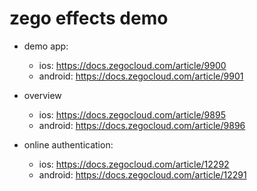 # zego effects demo

- demo app:
    - ios: https://docs.zegocloud.com/article/9900
    - android: https://docs.zegocloud.com/article/9901

- overview
    - ios: https://docs.zegocloud.com/article/9895
    - android: https://docs.zegocloud.com/article/9896

- online authentication:
    - ios: https://docs.zegocloud.com/article/12292
    - android: https://docs.zegocloud.com/article/12291